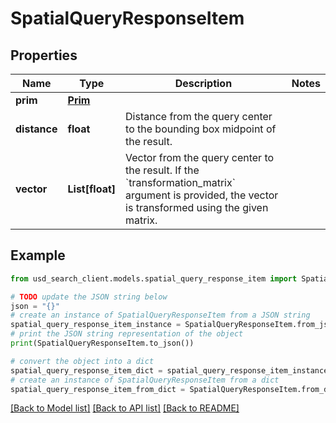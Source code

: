 # SpatialQueryResponseItem


## Properties

Name | Type | Description | Notes
------------ | ------------- | ------------- | -------------
**prim** | [**Prim**](Prim.md) |  | 
**distance** | **float** | Distance from the query center to the bounding box midpoint of the result. | 
**vector** | **List[float]** | Vector from the query center to the result. If the &#x60;transformation_matrix&#x60; argument is provided, the vector is transformed using the given matrix. | 

## Example

```python
from usd_search_client.models.spatial_query_response_item import SpatialQueryResponseItem

# TODO update the JSON string below
json = "{}"
# create an instance of SpatialQueryResponseItem from a JSON string
spatial_query_response_item_instance = SpatialQueryResponseItem.from_json(json)
# print the JSON string representation of the object
print(SpatialQueryResponseItem.to_json())

# convert the object into a dict
spatial_query_response_item_dict = spatial_query_response_item_instance.to_dict()
# create an instance of SpatialQueryResponseItem from a dict
spatial_query_response_item_from_dict = SpatialQueryResponseItem.from_dict(spatial_query_response_item_dict)
```
[[Back to Model list]](../README.md#documentation-for-models) [[Back to API list]](../README.md#documentation-for-api-endpoints) [[Back to README]](../README.md)


